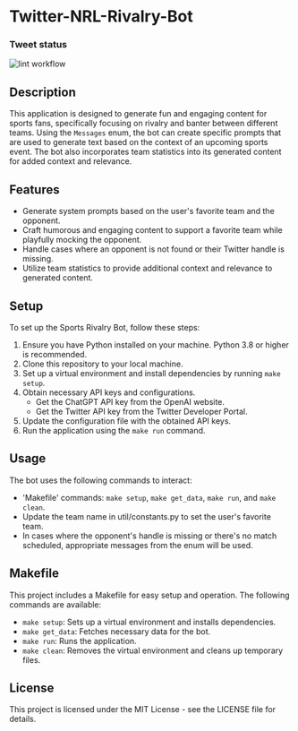 # Twitter-NRL-Rivalry-Bot

### Tweet status
![lint workflow](https://github.com/JMShadbury/Twitter-NRL-Rivalry-Bot/actions/workflows/tweet.yml/badge.svg)

## Description
This application is designed to generate fun and engaging content for sports fans, specifically focusing on rivalry and banter between different teams. Using the `Messages` enum, the bot can create specific prompts that are used to generate text based on the context of an upcoming sports event. The bot also incorporates team statistics into its generated content for added context and relevance.

## Features
- Generate system prompts based on the user's favorite team and the opponent.
- Craft humorous and engaging content to support a favorite team while playfully mocking the opponent.
- Handle cases where an opponent is not found or their Twitter handle is missing.
- Utilize team statistics to provide additional context and relevance to generated content.

## Setup
To set up the Sports Rivalry Bot, follow these steps:
1. Ensure you have Python installed on your machine. Python 3.8 or higher is recommended.
2. Clone this repository to your local machine.
3. Set up a virtual environment and install dependencies by running `make setup`.
4. Obtain necessary API keys and configurations.
    - Get the ChatGPT API key from the OpenAI website.
    - Get the Twitter API key from the Twitter Developer Portal.
5. Update the configuration file with the obtained API keys.
6. Run the application using the `make run` command.

## Usage
The bot uses the following commands to interact:
- 'Makefile' commands: `make setup`, `make get_data`, `make run`, and `make clean`.
- Update the team name in util/constants.py to set the user's favorite team.
- In cases where the opponent's handle is missing or there's no match scheduled, appropriate messages from the enum will be used.

## Makefile
This project includes a Makefile for easy setup and operation. The following commands are available:
- `make setup`: Sets up a virtual environment and installs dependencies.
- `make get_data`: Fetches necessary data for the bot.
- `make run`: Runs the application.
- `make clean`: Removes the virtual environment and cleans up temporary files.

## License
This project is licensed under the MIT License - see the LICENSE file for details.
